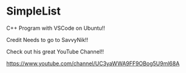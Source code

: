 # SimpleList

C++ Program with VSCode on Ubuntu!!

Credit Needs to go to SavvyNik!! 

Check out his great YouTube Channel!!

https://www.youtube.com/channel/UC3yaWWA9FF9OBog5U9ml68A
